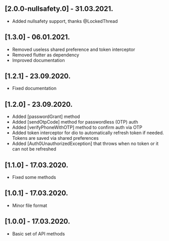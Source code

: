 ## [2.0.0-nullsafety.0] - 31.03.2021.
* Added nullsafety support, thanks @LockedThread


## [1.3.0] - 06.01.2021.
* Removed useless shared preference and token interceptor
* Removed flutter as dependency
* Improved documentation

## [1.2.1] - 23.09.2020.
* Fixed documentation


## [1.2.0] - 23.09.2020.
* Added [passwordGrant] method
* Added [sendOtpCode] method for passwordless (OTP) auth
* Added [verifyPhoneWithOTP] method to confirm auth via OTP
* Added token interceptor for dio to automatically refresh token if needed. Tokens are saved via shared preferences
* Added [Auth0UnauthorizedException] that throws when no token or it can not be refreshed

## [1.1.0] - 17.03.2020.
* Fixed some methods

## [1.0.1] - 17.03.2020.
* Minor file format

## [1.0.0] - 17.03.2020.
* Basic set of API methods
